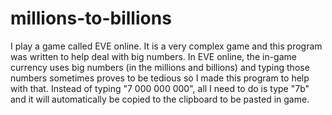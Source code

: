# millions-to-billions
I play a game called EVE online. It is a very complex game and this program was written to help deal with big numbers. In EVE online, the in-game currency uses big numbers (in the millions and billions) and typing those numbers sometimes proves to be tedious so I made this program to help with that. Instead of typing "7 000 000 000", all I need to do is type "7b" and it will automatically be copied to the clipboard to be pasted in game.
